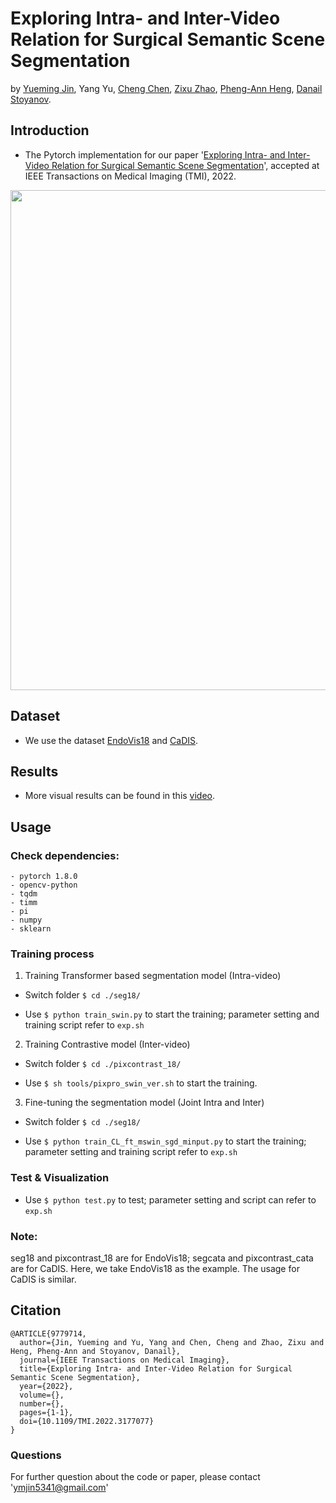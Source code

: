 # Exploring Intra- and Inter-Video Relation for Surgical Semantic Scene Segmentation
by [Yueming Jin](https://yuemingjin.github.io/), Yang Yu, [Cheng Chen](https://scholar.google.com.hk/citations?user=bRe3FlcAAAAJ&hl=en), [Zixu Zhao](https://scholar.google.com.hk/citations?user=GSQY0CEAAAAJ&hl=zh-CN), [Pheng-Ann Heng](http://www.cse.cuhk.edu.hk/~pheng/), [Danail Stoyanov](https://www.ucl.ac.uk/surgical-robot-vision/).

## Introduction
* The Pytorch implementation for our paper '[Exploring Intra- and Inter-Video Relation for Surgical Semantic Scene Segmentation](https://arxiv.org/abs/2203.15251)', accepted at IEEE Transactions on Medical Imaging (TMI), 2022.

<p align="center">
  <img src="figure/overview.png"  width="800"/>
</p>


## Dataset

* We use the dataset [EndoVis18](https://endovissub2018-roboticscenesegmentation.grand-challenge.org/Home/) and [CaDIS](https://ts-media-content.s3-eu-west-1.amazonaws.com/machine-learning/datasets/CaDISv2.zip).

## Results

* More visual results can be found in this [video](https://yuemingjin.github.io/video/2022TMI.mp4).

## Usage

### Check dependencies:

   ```
   - pytorch 1.8.0
   - opencv-python
   - tqdm
   - timm
   - pi
   - numpy
   - sklearn
   ```
### Training process

1. Training Transformer based segmentation model (Intra-video)

* Switch folder ``$ cd ./seg18/``

* Use ``$ python train_swin.py`` to start the training; parameter setting and training script refer to ``exp.sh``

2. Training Contrastive model (Inter-video)

* Switch folder ``$ cd ./pixcontrast_18/``

* Use ``$ sh tools/pixpro_swin_ver.sh`` to start the training.

3. Fine-tuning the segmentation model (Joint Intra and Inter)

* Switch folder ``$ cd ./seg18/``

* Use ``$ python train_CL_ft_mswin_sgd_minput.py`` to start the training; parameter setting and training script refer to ``exp.sh``


### Test & Visualization

* Use ``$ python test.py`` to test; parameter setting and script can refer to ``exp.sh``



### Note: 
seg18 and pixcontrast_18 are for EndoVis18; segcata and pixcontrast_cata are for CaDIS.
Here, we take EndoVis18 as the example. The usage for CaDIS is similar.




## Citation

```
@ARTICLE{9779714,
  author={Jin, Yueming and Yu, Yang and Chen, Cheng and Zhao, Zixu and Heng, Pheng-Ann and Stoyanov, Danail},
  journal={IEEE Transactions on Medical Imaging}, 
  title={Exploring Intra- and Inter-Video Relation for Surgical Semantic Scene Segmentation}, 
  year={2022},
  volume={},
  number={},
  pages={1-1},
  doi={10.1109/TMI.2022.3177077}
}
```

### Questions

For further question about the code or paper, please contact 'ymjin5341@gmail.com'


